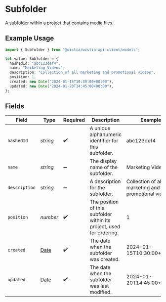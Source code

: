 # Subfolder

A subfolder within a project that contains media files.

## Example Usage

```typescript
import { Subfolder } from "@wistia/wistia-api-client/models";

let value: Subfolder = {
  hashedId: "abc123def4",
  name: "Marketing Videos",
  description: "Collection of all marketing and promotional videos",
  position: 1,
  created: new Date("2024-01-15T10:30:00+00:00"),
  updated: new Date("2024-01-20T14:45:00+00:00"),
};
```

## Fields

| Field                                                                                         | Type                                                                                          | Required                                                                                      | Description                                                                                   | Example                                                                                       |
| --------------------------------------------------------------------------------------------- | --------------------------------------------------------------------------------------------- | --------------------------------------------------------------------------------------------- | --------------------------------------------------------------------------------------------- | --------------------------------------------------------------------------------------------- |
| `hashedId`                                                                                    | *string*                                                                                      | :heavy_check_mark:                                                                            | A unique alphanumeric identifier for this subfolder.                                          | abc123def4                                                                                    |
| `name`                                                                                        | *string*                                                                                      | :heavy_minus_sign:                                                                            | The display name of the subfolder.                                                            | Marketing Videos                                                                              |
| `description`                                                                                 | *string*                                                                                      | :heavy_minus_sign:                                                                            | A description for the subfolder.                                                              | Collection of all marketing and promotional videos                                            |
| `position`                                                                                    | *number*                                                                                      | :heavy_check_mark:                                                                            | The position of this subfolder within its project, used for ordering.                         | 1                                                                                             |
| `created`                                                                                     | [Date](https://developer.mozilla.org/en-US/docs/Web/JavaScript/Reference/Global_Objects/Date) | :heavy_check_mark:                                                                            | The date when the subfolder was created.                                                      | 2024-01-15T10:30:00+00:00                                                                     |
| `updated`                                                                                     | [Date](https://developer.mozilla.org/en-US/docs/Web/JavaScript/Reference/Global_Objects/Date) | :heavy_check_mark:                                                                            | The date when the subfolder was last modified.                                                | 2024-01-20T14:45:00+00:00                                                                     |